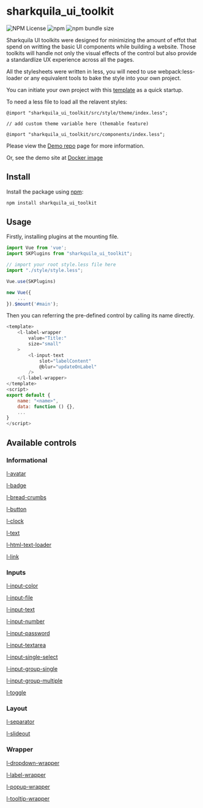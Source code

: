 # sharkquila_ui_toolkit

![NPM License](https://img.shields.io/npm/l/sharkquila_ui_toolkit)
![npm](https://img.shields.io/npm/v/sharkquila_ui_toolkit)
![npm bundle size](https://img.shields.io/bundlephobia/min/sharkquila_ui_toolkit)
	
Sharkquila UI toolkits were designed for minimizing the amount of effot that spend on writting the basic UI components while building a website. Those toolkits will handle not only the visual effects of the control but also provide a standardlize UX experience across all the pages.

All the stylesheets were written in less, you will need to use webpack:less-loader or any equivalent tools to bake the style into your own project.

You can initiate your own project with this [template](https://github.com/enw860/sharkquila_quick_startup) as a quick startup. 

To need a less file to load all the relavent styles:
```less
@import "sharkquila_ui_toolkit/src/style/theme/index.less";

// add custom theme variable here (themable feature)

@import "sharkquila_ui_toolkit/src/components/index.less";
```

Please view the [Demo repo](https://github.com/enw860/sharkquila_ui_demo) page for more information.

Or, see the demo site at [Docker image](https://hub.docker.com/repository/docker/wulionel/sharkquila_ui)

## Install

Install the package using [npm](https://www.npmjs.com/package/sharkquila_ui_toolkit):

```js
npm install sharkquila_ui_toolkit
```

## Usage

Firstly, installing plugins at the mounting file.

```js
import Vue from 'vue';
import SKPlugins from "sharkquila_ui_toolkit";

// import your root style.less file here
import "./style/style.less";

Vue.use(SKPlugins)

new Vue({
    ...
}).$mount('#main');
```

Then you can referring the pre-defined control by calling its name directly.

```js
<template>
    <l-label-wrapper 
        value="Title:" 
        size="small"
    >
        <l-input-text
            slot="labelContent"
            @blur="updateOnLabel"
        />
    </l-label-wrapper>
</template>
<script>
export default {
    name: "<name>",
    data: function () {},
    ...
}
</script>
```

## Available controls

### Informational

[l-avatar](https://github.com/enw860/sharkquila_ui_toolkit/blob/main/src/components/infomational/avatar/Avatar.vue)

[l-badge](https://github.com/enw860/sharkquila_ui_toolkit/blob/main/src/components/infomational/badge/Badge.vue)

[l-bread-crumbs](https://github.com/enw860/sharkquila_ui_toolkit/blob/main/src/components/infomational/breadCrumbs/BreadCrumbs.vue)

[l-button](https://github.com/enw860/sharkquila_ui_toolkit/blob/main/src/components/infomational/button/Button.vue)

[l-clock](https://github.com/enw860/sharkquila_ui_toolkit/blob/main/src/components/infomational/clock/Clock.vue)

[l-text](https://github.com/enw860/sharkquila_ui_toolkit/blob/main/src/components/infomational/displayText/DisplayText.vue)

[l-html-text-loader](https://github.com/enw860/sharkquila_ui_toolkit/blob/main/src/components/infomational/htmlTextLoader/HTMLTextLoader.vue)

[l-link](https://github.com/enw860/sharkquila_ui_toolkit/blob/main/src/components/infomational/link/Link.vue)

### Inputs

[l-input-color](https://github.com/enw860/sharkquila_ui_toolkit/blob/main/src/components/inputs/input/ColorInput.vue)

[l-input-file](https://github.com/enw860/sharkquila_ui_toolkit/blob/main/src/components/inputs/input/FileInput.vue)

[l-input-text](https://github.com/enw860/sharkquila_ui_toolkit/blob/main/src/components/inputs/input/InputText.vue)

[l-input-number](https://github.com/enw860/sharkquila_ui_toolkit/blob/main/src/components/inputs/input/Number.vue)

[l-input-password](https://github.com/enw860/sharkquila_ui_toolkit/blob/main/src/components/inputs/input/Password.vue)

[l-input-textarea](https://github.com/enw860/sharkquila_ui_toolkit/blob/main/src/components/inputs/input/TextArea.vue)

[l-input-single-select](https://github.com/enw860/sharkquila_ui_toolkit/blob/main/src/components/inputs/input/SingleSelect.vue)

[l-input-group-single](https://github.com/enw860/sharkquila_ui_toolkit/blob/main/src/components/inputs/input/RadioGroup.vue)

[l-input-group-multiple](https://github.com/enw860/sharkquila_ui_toolkit/blob/main/src/components/inputs/input/CheckboxGroup.vue)

[l-toggle](https://github.com/enw860/sharkquila_ui_toolkit/blob/main/src/components/inputs/toggle/Toggle.vue)

### Layout

[l-separator](https://github.com/enw860/sharkquila_ui_toolkit/blob/main/src/components/layout/separator/Separator.vue)

[l-slideout](https://github.com/enw860/sharkquila_ui_toolkit/blob/main/src/components/layout/slideout/Slideout.vue)

### Wrapper

[l-dropdown-wrapper](https://github.com/enw860/sharkquila_ui_toolkit/blob/main/src/components/wrapper/dropDown/Dropdown.vue)

[l-label-wrapper](https://github.com/enw860/sharkquila_ui_toolkit/blob/main/src/components/wrapper/labelWrapper/LabelWrapper.vue)

[l-popup-wrapper](https://github.com/enw860/sharkquila_ui_toolkit/blob/main/src/components/wrapper/popup/Popup.vue)

[l-tooltip-wrapper](https://github.com/enw860/sharkquila_ui_toolkit/blob/main/src/components/wrapper/tooltip/Tooltip.vue)